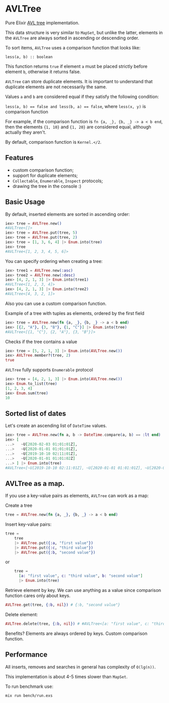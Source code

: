 # AVLTree

Pure Elixir [AVL tree](https://en.wikipedia.org/wiki/AVL_tree) implementation.

This data structure is very similar to `MapSet`, but unlike the latter,
elements in the `AVLTree` are always sorted in ascending or descending order.

To sort items, `AVLTree` uses a comparison function that looks like:

`less(a, b) :: boolean`

This function returns `true` if element `a` must be placed strictly before element `b`, otherwise it returns false.

`AVLTree` can store duplicate elements.
It is important to understand that duplicate elements are not necessarily the same.

Values `a` and `b` are considered equal if they satisfy the following condition:

`less(a, b) == false and less(b, a) == false`, where `less(x, y)` is comparison function

For example, if the comparison function is `fn {a, _}, {b, _} -> a < b end`,
then the elements `{1, 10}` and `{1, 20}` are considered equal, although actually they aren't.

By default, comparison function is `Kernel.</2`.

## Features

- custom comparison function;
- support for duplicate elements;
- `Collectable`, `Enumerable`, `Inspect` protocols;
- drawing the tree in the console :)

## Basic Usage

By default, inserted elements are sorted in ascending order:

```elixir
iex> tree = AVLTree.new()
#AVLTree<[]>
iex> tree = AVLTree.put(tree, 5)
iex> tree = AVLTree.put(tree, 2)
iex> tree = [1, 3, 6, 4] |> Enum.into(tree)
iex> tree
#AVLTree<[1, 2, 3, 4, 5, 6]>
```

You can specify ordering when creating a tree:

```elixir
iex> tree1 = AVLTree.new(:asc)
iex> tree2 = AVLTree.new(:desc)
iex> [4, 2, 1, 3] |> Enum.into(tree1)
#AVLTree<[1, 2, 3, 4]>
iex> [4, 2, 1, 3] |> Enum.into(tree2)
#AVLTree<[4, 3, 2, 1]>
```

Also you can use a custom comparison function.

Example of a tree with tuples as elements, ordered by the first field

```elixir
iex> tree = AVLTree.new(fn {a, _}, {b, _} -> a < b end)
iex> [{2, "A"}, {3, "B"}, {1, "C"}] |> Enum.into(tree)
#AVLTree<[{1, "C"}, {2, "A"}, {3, "B"}]>
```

Checks if the tree contains a value

```elixir
iex> tree = [5, 2, 1, 3] |> Enum.into(AVLTree.new())
iex> AVLTree.member?(tree, 2)
true
```

`AVLTree` fully supports `Enumerable` protocol

```elixir
iex> tree = [4, 2, 1, 3] |> Enum.into(AVLTree.new())
iex> Enum.to_list(tree)
[1, 2, 3, 4]
iex> Enum.sum(tree)
10
```

## Sorted list of dates

Let's create an ascending list of `DateTime` values.

```elixir
iex> tree = AVLTree.new(fn a, b -> DateTime.compare(a, b) == :lt end)
iex> [
...>   ~U[2020-02-03 01:01:01Z],
...>   ~U[2020-01-01 01:01:01Z],
...>   ~U[2019-10-10 02:11:01Z],
...>   ~U[2020-01-01 01:01:02Z]
...> ] |> Enum.into(tree)
#AVLTree<[~U[2019-10-10 02:11:01Z], ~U[2020-01-01 01:01:01Z], ~U[2020-01-01 01:01:02Z], ~U[2020-02-03 01:01:01Z]]>
```

## AVLTree as a map.

If you use a key-value pairs as elements, `AVLTree` can work as a map:

Create a tree

```elixir
tree = AVLTree.new(fn {a, _}, {b, _} -> a < b end)
```

Insert key-value pairs:

```elixir
tree =
    tree
    |> AVLTree.put({:a, "first value"})
    |> AVLTree.put({:c, "third value"})
    |> AVLTree.put({:b, "second value"})
```

or

```elixir
    tree =
      [a: "first value", c: "third value", b: "second value"]
      |> Enum.into(tree)
```

Retrieve element by key. We can use anything as a value since comparison function cares only about keys.

```elixir
AVLTree.get(tree, {:b, nil}) # {:b, "second value"}
```

Delete element:

```elixir
AVLTree.delete(tree, {:b, nil}) # #AVLTree<[a: "first value", c: "third value"]>
```

Benefits? Elements are always ordered by keys. Custom comparison function.

## Performance

All inserts, removes and searches in general has complexity of `Ο(lg(n))`.

This implementation is about 4-5 times slower than `MapSet`.

To run benchmark use:

```shell
mix run bench/run.exs
```
